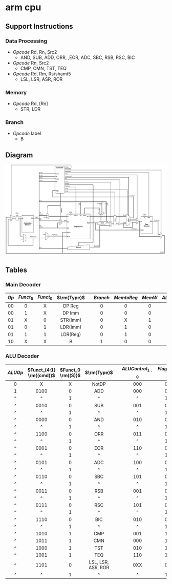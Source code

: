 # arm cpu

## Support Instructions

### Data Processing

* *Opcode* Rd, Rn, Src2
  * AND, SUB, ADD, ORR, ,EOR, ADC, SBC, RSB, RSC, BIC
* *Opcode* Rn, Src2
  * CMP, CMN, TST, TEQ
* *Opcode* Rd, Rm, Rs/shamt5
  * LSL, LSR, ASR, ROR

### Memory

* *Opcode* Rd, [Rn]
  * STR, LDR

### Branch

* *Opcode* label
  * B

## Diagram

![arm_cpu_diagram](./asset/arm_cpu_diagram.drawio.png "arm_cpu_diagram")

## Tables

### Main Decoder

| $Op$  | $Funct_5$ | $Funct_0$ | $\rm{Type}$ |     | $Branch$ | $MemtoReg$ | $MemW$ | $ALUSrc$ | $ImmSrc$ | $RegW$ | $RegSrc$ | $ALUOp$ |
| :---: | :-------: | :-------: | :---------: | --- | :------: | :--------: | :----: | :------: | :------: | :----: | :------: | :-----: |
|  00   |     0     |     X     |   DP Reg    |     |    0     |     0      |   0    |    0     |    XX    |   1    |    00    |    1    |
|  00   |     1     |     X     |   DP Imm    |     |    0     |     0      |   0    |    1     |    00    |   1    |    X0    |    1    |
|  01   |     X     |     0     |  STR(Imm)   |     |    0     |     X      |   1    |    1     |    01    |   0    |    10    |    0    |
|  01   |     0     |     1     |  LDR(Imm)   |     |    0     |     1      |   0    |    1     |    01    |   1    |    X0    |    0    |
|  01   |     1     |     1     |  LDR(Reg)   |     |    0     |     1      |   0    |    0     |    01    |   1    |    00    |    0    |
|  10   |     X     |     X     |      B      |     |    1     |     0      |   0    |    1     |    10    |   0    |    X1    |    0    |

### ALU Decoder

| $ALUOp$ | $Funct_{4:1} \rm{(cmd)}$ | $Funct_0 \rm{(S)}$ |    $\rm{Type}$     |     | $ALUControl_{1:0}$ | $FlagW_{1:0}$ | $NoWrite$ | $Shift$ | $Swap$ | $inv$ |
| :-----: | :----------------------: | :----------------: | :----------------: | --- | :----------------: | :-----------: | :-------: | :-----: | :----: | :---: |
|    0    |            X             |         X          |       NotDP        |     |        000         |      00       |     0     |    0    |   0    |   0   |
|    1    |           0100           |         0          |        ADD         |     |        000         |      00       |     0     |    0    |   0    |   0   |
|    ^    |            ^             |         1          |         ^          |     |         ^          |      11       |     0     |    0    |   0    |   0   |
|    ^    |           0010           |         0          |        SUB         |     |        001         |      00       |     0     |    0    |   0    |   0   |
|    ^    |            ^             |         1          |         ^          |     |         ^          |      11       |     0     |    0    |   0    |   0   |
|    ^    |           0000           |         0          |        AND         |     |        010         |      00       |     0     |    0    |   0    |   0   |
|    ^    |            ^             |         1          |         ^          |     |         ^          |      10       |     0     |    0    |   0    |   0   |
|    ^    |           1100           |         0          |        ORR         |     |        011         |      00       |     0     |    0    |   0    |   0   |
|    ^    |            ^             |         1          |         ^          |     |         ^          |      10       |     0     |    0    |   0    |   0   |
|    ^    |           0001           |         0          |        EOR         |     |        110         |      00       |     0     |    0    |   0    |   0   |
|    ^    |            ^             |         1          |         ^          |     |         ^          |      10       |     0     |    0    |   0    |   0   |
|    ^    |           0101           |         0          |        ADC         |     |        100         |      00       |     0     |    0    |   0    |   0   |
|    ^    |            ^             |         1          |         ^          |     |         ^          |      11       |     0     |    0    |   0    |   0   |
|    ^    |           0110           |         0          |        SBC         |     |        101         |      00       |     0     |    0    |   0    |   0   |
|    ^    |            ^             |         1          |         ^          |     |         ^          |      11       |     0     |    0    |   0    |   0   |
|    ^    |           0011           |         0          |        RSB         |     |        001         |      00       |     0     |    0    |   1    |   0   |
|    ^    |            ^             |         1          |         ^          |     |         ^          |      11       |     0     |    0    |   1    |   0   |
|    ^    |           0111           |         0          |        RSC         |     |        101         |      00       |     0     |    0    |   1    |   0   |
|    ^    |            ^             |         1          |         ^          |     |         ^          |      11       |     0     |    0    |   1    |   0   |
|    ^    |           1110           |         0          |        BIC         |     |        010         |      00       |     0     |    0    |   0    |   1   |
|    ^    |            ^             |         1          |         ^          |     |         ^          |      10       |     0     |    0    |   0    |   1   |
|    ^    |           1010           |         1          |        CMP         |     |        001         |      11       |     1     |    0    |   0    |   0   |
|    ^    |           1011           |         1          |        CMN         |     |        000         |      11       |     1     |    0    |   0    |   0   |
|    ^    |           1000           |         1          |        TST         |     |        010         |      10       |     1     |    0    |   0    |   0   |
|    ^    |           1001           |         1          |        TEQ         |     |        110         |      10       |     1     |    0    |   0    |   0   |
|    ^    |           1101           |         0          | LSL, LSR, ASR, ROR |     |        0XX         |      00       |     0     |    1    |   0    |   0   |
|    ^    |            ^             |         1          |         ^          |     |         ^          |      10       |     0     |    1    |   0    |   0   |
